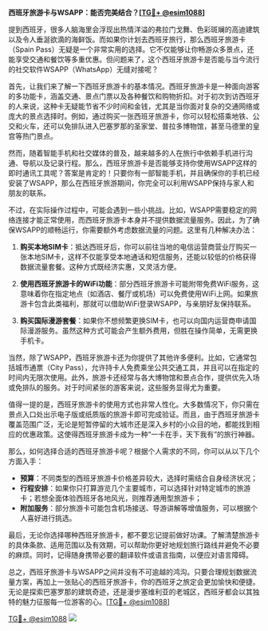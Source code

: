 **西班牙旅游卡与WSAPP：能否完美结合？[[TG💪+ @esim1088](https://t.me/s/esim1088)]**

提到西班牙，很多人脑海里会浮现出热情洋溢的弗拉门戈舞、色彩斑斓的高迪建筑以及令人垂涎欲滴的海鲜饭。而如果你计划去西班牙旅行，那么西班牙旅游卡（Spain Pass）无疑是一个非常实用的选择。它不仅能够让你畅游众多景点，还能享受交通和餐饮等多重优惠。但问题来了，这个西班牙旅游卡是否能与当今流行的社交软件WSAPP（WhatsApp）无缝对接呢？

首先，让我们来了解一下西班牙旅游卡的基本情况。西班牙旅游卡是一种面向游客的多功能卡，涵盖交通、景点门票以及各种餐饮和购物折扣。对于初次到访西班牙的人来说，这种卡无疑能节省不少时间和金钱，尤其是当你面对复杂的交通网络或庞大的景点选择时。例如，通过购买一张西班牙旅游卡，你可以轻松搭乘地铁、公交和火车，还可以免排队进入巴塞罗那的圣家堂、普拉多博物馆，甚至马德里的皇宫等热门景点。

然而，随着智能手机和社交媒体的普及，越来越多的人在旅行中依赖手机进行沟通、导航以及记录行程。那么，西班牙旅游卡是否能够支持你使用WSAPP这样的即时通讯工具呢？答案是肯定的！只要你有一部智能手机，并且确保你的手机已经安装了WSAPP，那么在西班牙旅游期间，你完全可以利用WSAPP保持与家人和朋友的联系。

不过，在实际操作过程中，可能会遇到一些小挑战。比如，WSAPP需要稳定的网络连接才能正常使用，而西班牙旅游卡本身并不提供数据流量服务。因此，为了确保WSAPP的顺畅运行，你需要额外考虑数据流量的问题。这里有几种解决办法：

1. **购买本地SIM卡**：抵达西班牙后，你可以前往当地的电信运营商营业厅购买一张本地SIM卡，这样不仅能享受本地通话和短信服务，还能以较低的价格获得数据流量套餐。这种方式既经济实惠，又灵活方便。
   
2. **使用西班牙旅游卡的WiFi功能**：部分西班牙旅游卡可能附带免费WiFi服务，这意味着你在指定地点（如酒店、餐厅或机场）可以免费使用WiFi上网。如果旅游卡包含此类福利，那就可以借助WiFi登录WSAPP，与亲朋好友保持联系。

3. **购买国际漫游套餐**：如果你不想频繁更换SIM卡，也可以向国内运营商申请国际漫游服务。虽然这种方式可能会产生额外费用，但胜在操作简单，无需更换手机卡。

当然，除了WSAPP，西班牙旅游卡还为你提供了其他许多便利。比如，它通常包括城市通票（City Pass），允许持卡人免费乘坐公共交通工具，并且可以在指定的时间内无限次使用。此外，旅游卡还经常与各大博物馆和景点合作，提供优先入场或免排队的服务。对于时间紧张的游客来说，这些服务显得尤为重要。

值得一提的是，西班牙旅游卡的使用方式也非常人性化。大多数情况下，你只需在景点入口处出示电子版或纸质版的旅游卡即可完成验证。而且，由于西班牙旅游卡覆盖范围广泛，无论是短暂停留的大城市还是深入乡村的小众目的地，都能找到相应的优惠政策。这使得西班牙旅游卡成为一种“一卡在手，天下我有”的旅行神器。

那么，如何选择合适的西班牙旅游卡呢？根据个人需求的不同，你可以从以下几个方面入手：

- **预算**：不同类型的西班牙旅游卡价格差异较大，选择时需结合自身经济状况；
- **行程安排**：如果你只打算游览几个主要城市，可以选择针对特定城市的旅游卡；若想全面体验西班牙各地风光，则推荐通用型旅游卡；
- **附加服务**：部分旅游卡可能包含机场接送、导游讲解等增值服务，可以根据个人喜好进行挑选。

最后，无论你选择哪种西班牙旅游卡，都不要忘记提前做好功课。了解清楚旅游卡的具体条款、适用范围以及有效期，可以帮助你更好地规划旅行路线并避免不必要的麻烦。同时，记得随身携带必要的翻译软件或语言指南，以便应对语言障碍。

总之，西班牙旅游卡与WSAPP之间并没有不可逾越的鸿沟。只要合理规划数据流量方案，再加上一张贴心的西班牙旅游卡，你的西班牙之旅定会更加愉快和便捷。无论是探索巴塞罗那的建筑奇迹，还是漫步塞维利亚的老城区，西班牙都会以其独特的魅力征服每一位游客的心。[[TG💪+ @esim1088](https://t.me/s/esim1088)]

[TG💪+ @esim1088](https://t.me/s/esim1088) ![](https://i.postimg.cc/4NQfJmqS/Snipaste-2025-05-13-00-14-12.png)